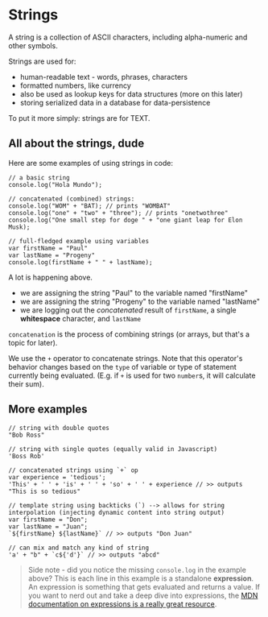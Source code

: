 # Strings

A string is a collection of ASCII characters, including alpha-numeric and other symbols.

Strings are used for:

- human-readable text - words, phrases, characters
- formatted numbers, like currency
- also be used as lookup keys for data structures (more on this later)
- storing serialized data in a database for data-persistence

To put it more simply: strings are for TEXT.

## All about the strings, dude

Here are some examples of using strings in code:

```
// a basic string
console.log("Hola Mundo");

// concatenated (combined) strings:
console.log("WOM" + "BAT); // prints "WOMBAT"
console.log("one" + "two" + "three"); // prints "onetwothree"
console.log("One small step for doge " + "one giant leap for Elon Musk);
```

```
// full-fledged example using variables
var firstName = "Paul"
var lastName = "Progeny"
console.log(firstName + " " + lastName);
```

A lot is happening above.

- we are assigning the string "Paul" to the variable named "firstName"
- we are assigning the string "Progeny" to the variable named "lastName"
- we are logging out the _concatenated_ result of `firstName`, a single **whitespace** character, and `lastName`

`concatenation` is the process of combining strings (or arrays, but that's a topic for later).

We use the `+` operator to concatenate strings. Note that this operator's behavior changes based on the `type`
of variable or type of statement currently being evaluated. (E.g. if `+` is used for two `number`s, it will calculate
their sum).

## **More examples**

```
// string with double quotes
"Bob Ross"

// string with single quotes (equally valid in Javascript)
'Boss Rob'

// concatenated strings using `+` op
var experience = 'tedious';
'This' + ' ' + 'is' + ' ' + 'so' + ' ' + experience // >> outputs "This is so tedious"

// template string using backticks (`) --> allows for string interpolation (injecting dynamic content into string output)
var firstName = "Don";
var lastName = "Juan";
`${firstName} ${lastName}` // >> outputs "Don Juan"

// can mix and match any kind of string
'a' + "b" + `c${'d'}` // >> outputs "abcd"
```

> Side note - did you notice the missing `console.log` in the example above? This is each line in this example is a standalone **expression**. An expression is something that gets evaluated and returns a value. If you want to nerd out and take a deep dive into expressions, the [MDN documentation on expressions is a really great resource](https://developer.mozilla.org/en-US/docs/Web/JavaScript/Guide/Expressions_and_Operators).